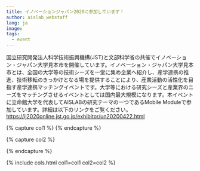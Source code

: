 ```yaml
---
title: イノベーションジャパン2020に参加しています！
author: aislab_webstaff
lang: ja
image: 
tags:
  - event
---
```


国立研究開発法人科学技術振興機構(JST)と文部科学省の共催でイノベーション・ジャパン大学見本市を開催しています。イノベーション・ジャパン大学見本市とは、全国の大学等の技術シーズを一堂に集め企業へ紹介し、産学連携の推進、技術移転のきっかけとなる場を提供することにより、産業活動の活性化を目指す産学連携マッチングイベントです。大学等における研究シーズと産業界のニーズをマッチングさせるイベントとしては国内最大規模になります。本イベントに立命館大学を代表してAISLABの研究テーマの一つであるMobile Moduleで参加しています。詳細は以下のリンクをご覧ください。https://ij2020online.jst.go.jp/exhibitor/un20200422.html

{% capture col1 %}
{% endcapture %}

{% capture col2 %}

{% endcapture %}

{% include cols.html col1=col1 col2=col2 %}